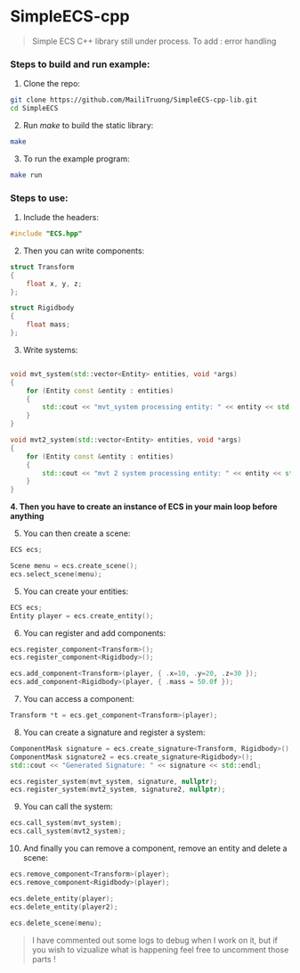 # SimpleECS-cpp
> Simple ECS C++ library still under process. To add : error handling

### Steps to build and run example:

1. Clone the repo:
```bash
git clone https://github.com/MailiTruong/SimpleECS-cpp-lib.git
cd SimpleECS

```

2. Run *make* to build the static library:
```bash
make

```

3. To run the example program:
```bash
make run

```
### Steps to use:

1. Include the headers:
```cpp
#include "ECS.hpp"

```

2. Then you can write components:
```cpp
struct Transform
{
    float x, y, z;
};

struct Rigidbody
{
    float mass;
};

```

3. Write systems:
```cpp

void mvt_system(std::vector<Entity> entities, void *args)
{
    for (Entity const &entity : entities)
    {
        std::cout << "mvt_system processing entity: " << entity << std::endl;
    }
}

void mvt2_system(std::vector<Entity> entities, void *args)
{
    for (Entity const &entity : entities)
    {
        std::cout << "mvt 2 system processing entity: " << entity << std::endl;
    }
}

```
**4. Then you have to create an instance of ECS in your main loop before anything**

5. You can then create a scene:
```cpp
ECS ecs;

Scene menu = ecs.create_scene();
ecs.select_scene(menu);

```

5. You can create your entities:
```cpp
ECS ecs;
Entity player = ecs.create_entity();

```

6. You can register and add components:
```cpp
ecs.register_component<Transform>(); 
ecs.register_component<Rigidbody>();

ecs.add_component<Transform>(player, { .x=10, .y=20, .z=30 });
ecs.add_component<Rigidbody>(player, { .mass = 50.0f }); 

```

7. You can access a component: 
```cpp
Transform *t = ecs.get_component<Transform>(player);

```

8. You can create a signature and register a system:
```cpp
ComponentMask signature = ecs.create_signature<Transform, Rigidbody>();
ComponentMask signature2 = ecs.create_signature<Rigidbody>();
std::cout << "Generated Signature: " << signature << std::endl;

ecs.register_system(mvt_system, signature, nullptr);
ecs.register_system(mvt2_system, signature2, nullptr);

```
9. You can call the system:
```cpp
ecs.call_system(mvt_system);
ecs.call_system(mvt2_system);

```

10. And finally you can remove a component, remove an entity and delete a scene:
```cpp
ecs.remove_component<Transform>(player);
ecs.remove_component<Rigidbody>(player);

ecs.delete_entity(player); 
ecs.delete_entity(player2); 
  
ecs.delete_scene(menu);

```

> I have commented out some logs to debug when I work on it, but if you wish to vizualize what is happening feel free to uncomment those parts !
